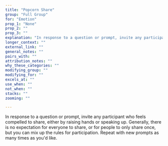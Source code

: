 ```yaml
---
title: "Popcorn Share"
group: "Full Group"
for: "Emotion"
prop_1: "None"
prop_2: ""
prop_3: ""
explanation: "In response to a question or prompt, invite any participant who feels compelled to share, either by raising hands or speaking up. Generally, there is no expectation for everyone to share, or for people to only share once, but you can mix up the rules for participation. Repeat with new prompts as many times as you\'d like."
longer_context: ""
external_link: ""
general_notes: ""
pairs_with: ""
attribution_notes: ""
why_these_categories: ""
modifying_group: ""
modifying_for: ""
excels_at: ""
use_when: ""
not_when: ""
stacks: ""
zooming: ""

---
```


In response to a question or prompt, invite any participant who feels compelled to share, either by raising hands or speaking up. Generally, there is no expectation for everyone to share, or for people to only share once, but you can mix up the rules for participation. Repeat with new prompts as many times as you'd like.
